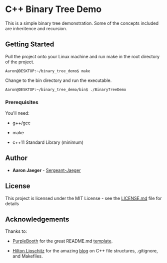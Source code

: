 # C++ Binary Tree Demo

This is a simple binary tree demonstration. Some of the concepts included are inheritence and recursion.

## Getting Started

Pull the project onto your Linux machine and run make in the root directory of the project.

```
Aaron@DESKTOP:~/binary_tree_demo$ make
```

Change to the bin directory and run the executable.

```
Aaron@DESKTOP:~/binary_tree_demo/bin$ ./BinaryTreeDemo
```

### Prerequisites

You'll need:

* g++/gcc

* make

* c++11 Standard Library (minimum)

## Author

* **Aaron Jaeger** - [Sergeant-Jaeger](https://github.com/Sergeant-Jaeger)

## License

This project is licensed under the MIT License - see the [LICENSE.md](LICENSE.md) file for details

## Acknowledgements

Thanks to: 

* [PurpleBooth](https://github.com/PurpleBooth) for the great README.md [template](https://gist.github.com/PurpleBooth/109311bb0361f32d87a2#file-readme-template-md).

* [Hilton Lipschitz](https://hiltmon.com/about/) for the amazing [blog](https://hiltmon.com/blog/2013/07/03/a-simple-c-plus-plus-project-structure/) on C++ file structures, .gitignore, and Makefiles.